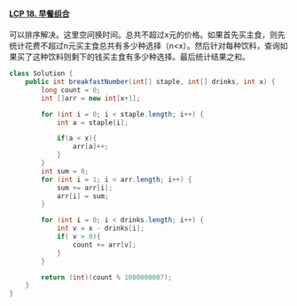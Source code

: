 #### [LCP 18. 早餐组合](https://leetcode-cn.com/problems/2vYnGI/)

 可以排序解决。这里空间换时间。总共不超过x元的价格。如果首先买主食，则先统计花费不超过n元买主食总共有多少种选择（n<x）。然后针对每种饮料，查询如果买了这种饮料则剩下的钱买主食有多少种选择。最后统计结果之和。

```java
class Solution {
    public int breakfastNumber(int[] staple, int[] drinks, int x) {
        long count = 0;
        int []arr = new int[x+1];

        for (int i = 0; i < staple.length; i++) {
            int a = staple[i];

            if(a < x){
                arr[a]++;
            }
        }
        int sum = 0;
        for (int i = 1; i < arr.length; i++) {
            sum += arr[i];
            arr[i] = sum;
        }

        for (int i = 0; i < drinks.length; i++) {
            int v = x - drinks[i];
            if( v > 0){
                count += arr[v];
            }
        }

        return (int)(count % 1000000007);
    }
}
```